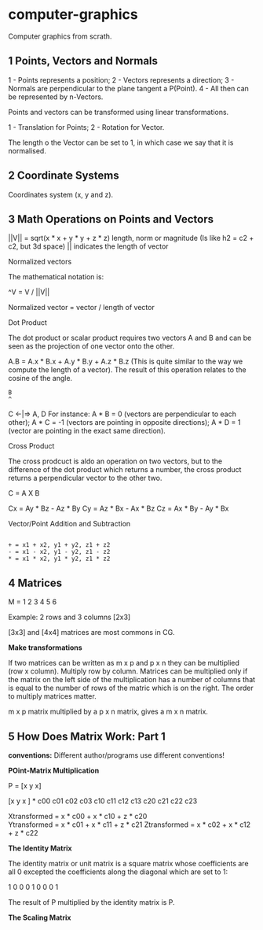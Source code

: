 # computer-graphics

Computer graphics from scrath.

<h2>1 Points, Vectors and Normals</h2>

  1 - Points represents a position;
  2 - Vectors represents a direction;
  3 - Normals are perpendicular to the plane tangent a P(Point). 
  4 - All then can be represented by n-Vectors. 
  
Points and vectors can be transformed using linear transformations.
 
  1 - Translation for Points;
  2 - Rotation for Vector.
  
The length o the Vector can be set to 1, in which case we say that it is normalised.

<h2>2 Coordinate Systems</h2>

Coordinates system (x, y and z).

<h2>3 Math Operations on Points and Vectors</h2>

||V|| = sqrt(x * x + y * y + z * z) length, norm or magnitude (Is like h2 = c2 + c2, but 3d space)
|| indicates the length of vector

Normalized vectors

The mathematical notation is:

^V = V / ||V|| 

Normalized vector = vector / length of vector

Dot Product 

The dot product or scalar product requires two vectors A and B  and can be seen as the projection of one vector onto the other.

A.B = A.x * B.x + A.y * B.y + A.z * B.z (This is quite similar to the way we compute the length of a vector). The result of this operation relates to the cosine of the angle.

    B
    ^
C <-|=> A, D  For instance: A * B = 0 (vectors are perpendicular to each  other);  A * C = -1 (vectors are pointing in opposite directions); A * D = 1 (vector are pointing in the exact same direction).

Cross Product

The cross prodcuct is aldo an operation on two vectors, but to the difference of the dot product which returns a number, the cross product returns a perpendicular vector to the other two.

C = A X B

Cx = Ay * Bz - Az * By
Cy = Az * Bx - Ax * Bz
Cz = Ax * By - Ay * Bx


Vector/Point Addition and Subtraction

<code>
+ = x1 + x2, y1 + y2, z1 + z2
- = x1 - x2, y1 - y2, z1 - z2
* = x1 * x2, y1 * y2, z1 * z2
</code>  


<h2>4 Matrices</h2>

M = 1 2 3
    4 5 6
    
Example: 2 rows and 3 columns [2x3]

[3x3] and [4x4] matrices are most commons in CG.

<b>Make transformations</b>

If two matrices can be written as m x p and p x n they can be multiplied (row x column). Multiply row by column.
Matrices can be multiplied only if the matrix on the left side of the multiplication has a number of columns that is equal to the number of rows of the matric which is on the right. The order to multiply matrices matter.

m x p matrix multiplied by a p x n matrix, gives a m x n matrix.

<h2>5 How Does Matrix Work: Part 1</h2>

<b>conventions:</b> Different author/programs use different conventions!

<b>POint-Matrix Multiplication</b>

P = [x y x]

[x y x ] *  c00 c01 c02 c03
            c10 c11 c12 c13
            c20 c21 c22 c23
            
Xtransformed = x * c00 + x * c10 + z * c20           
Ytransformed = x * c01 + x * c11 + z * c21
Ztransformed = x * c02 + x * c12 + z * c22

<b>The Identity Matrix</b>

The identity matrix or unit matrix is a square matrix whose coefficients are all 0 excepted the coefficients along the diagonal which are set to 1:

1 0 0
0 1 0
0 0 1

The result of P multiplied by the identity matrix is P.

<b>The Scaling Matrix</b>



  


